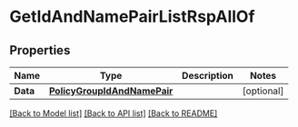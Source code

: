 # GetIdAndNamePairListRspAllOf

## Properties

Name | Type | Description | Notes
------------ | ------------- | ------------- | -------------
**Data** | [**PolicyGroupIdAndNamePair**](PolicyGroupIdAndNamePair.md) |  | [optional] 

[[Back to Model list]](../README.md#documentation-for-models) [[Back to API list]](../README.md#documentation-for-api-endpoints) [[Back to README]](../README.md)



